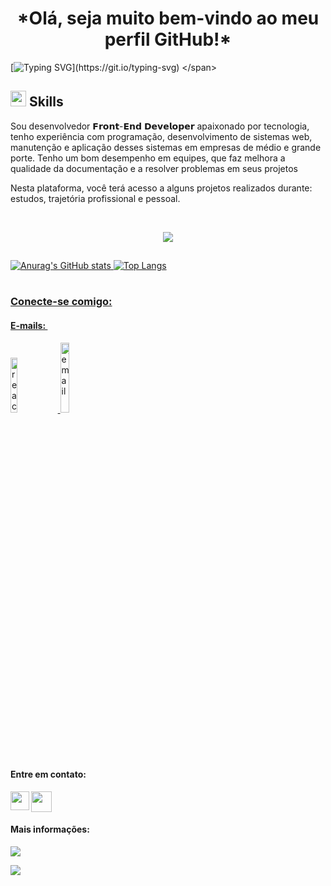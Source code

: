 <h1 align="center">*Olá, seja muito bem-vindo ao meu perfil GitHub!*</h1>

<span>
  
  [![Typing SVG](https://readme-typing-svg.herokuapp.com/?color=b1633f&size=35&center=true&vCenter=true&width=1000&lines=Hello,+world!+My+name+is+Caio+Cesar.;I'm+from+Brazil+and+31+years+old!;Systems+analysis+and+development+student;Front+and+Developer!;Be+Welcome!)](https://git.io/typing-svg)
</span>


  
## <img src="https://media2.giphy.com/media/QssGEmpkyEOhBCb7e1/giphy.gif?cid=ecf05e47a0n3gi1bfqntqmob8g9aid1oyj2wr3ds3mg700bl&rid=giphy.gif" width ="25"><b> Skills</b>

 Sou desenvolvedor 𝗙𝗿𝗼𝗻𝘁-𝗘𝗻𝗱 𝗗𝗲𝘃𝗲𝗹𝗼𝗽𝗲𝗿 apaixonado por tecnologia, tenho experiência com programação, desenvolvimento de sistemas web, manutenção e aplicação desses sistemas em empresas de médio e grande porte. Tenho um bom desempenho em equipes, que faz melhora a qualidade da documentação e a resolver problemas em seus projetos

 Nesta plataforma, você terá acesso a alguns projetos realizados durante: estudos, trajetória profissional e pessoal.

 <div style="display: inline_block"><br>
<p align="center">
  <a href="https://skillicons.dev">
    <img src="https://skillicons.dev/icons?i=html,css,js,nodejs,react,ts,,figma,git,github,visualstudio,vscode" />
  </a>
</p>       

##

<div>
  <a href="https://github.com/CaioCesarSantos">
    
  ![Anurag's GitHub stats](https://github-readme-stats.vercel.app/api?username=CaioCesarSantos&show_icons=true&theme=radical)
![Top Langs](https://github-readme-stats.vercel.app/api/top-langs/?username=CaioCesarSantos&layout=compact&theme=radical)
</div>


  
  #
   ### Conecte-se comigo:
 <h4> E-mails: ⁣</h4>
 <p>
<a href= "mailto:caiocesar15790@gmail.com? subject=subject text"> <img width=15%; ;  src="https://ziadoua.github.io/m3-Markdown-Badges/badges/Gmail/gmail2.svg" alt="react" />
 </a>
  <a href= "mailto:caiocesar9210@hotmail.com"> <img width=17%;   src="https://ziadoua.github.io/m3-Markdown-Badges/badges/Outlook/outlook2.svg" alt="email">
  </a>
 </p>
 
 <h4> Entre em contato: ⁣</h4>
 <div >
<a href= "https://wa.me/5511948011665" > <img width=30px; align="left"  src="https://png.pngtree.com/png-vector/20221018/ourmid/pngtree-whatsapp-mobile-software-icon-png-image_6315991.png"/>
 </a>
 <a href="https://criarmeulink.com.br/u/1156763147" ><img width=33px; src="https://portal.ifba.edu.br/barreiras/imagens-campus-barreiras/icon-telefone.png/@@images/24174166-eebf-419e-97eb-1826d6dcf5ea.png"></a>
 </div>
 
  <h4> Mais informações: ⁣</h4>
 <a href="https://www.linkedin.com/in/caio-cesar-586b94165/" target="_blank"><img src="https://img.shields.io/badge/-LinkedIn-%230077B5?style=for-the-badge&logo=linkedin&logoColor=white" target="_blank"></a> 
    
  
![](https://komarev.com/ghpvc/?username=CaioCesarSantos-github-username)
